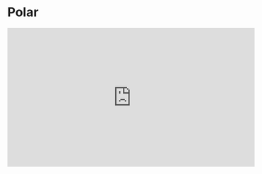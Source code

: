 # Polar

<iframe width="560" height="315" src="https://www.youtube.com/embed/E-Cfa2VueEQ" frameborder="0" allow="accelerometer; autoplay; clipboard-write; encrypted-media; gyroscope; picture-in-picture" allowfullscreen></iframe>
